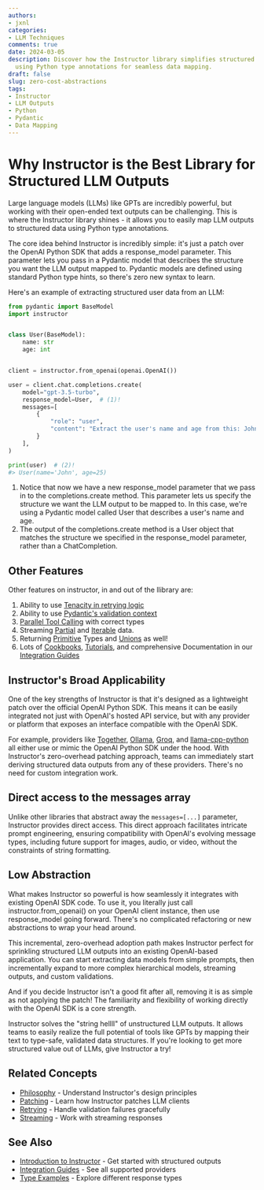 ```yaml
---
authors:
- jxnl
categories:
- LLM Techniques
comments: true
date: 2024-03-05
description: Discover how the Instructor library simplifies structured LLM outputs
  using Python type annotations for seamless data mapping.
draft: false
slug: zero-cost-abstractions
tags:
- Instructor
- LLM Outputs
- Python
- Pydantic
- Data Mapping
---
```


# Why Instructor is the Best Library for Structured LLM Outputs

Large language models (LLMs) like GPTs are incredibly powerful, but working with their open-ended text outputs can be challenging. This is where the Instructor library shines - it allows you to easily map LLM outputs to structured data using Python type annotations.

<!-- more -->

The core idea behind Instructor is incredibly simple: it's just a patch over the OpenAI Python SDK that adds a response_model parameter. This parameter lets you pass in a Pydantic model that describes the structure you want the LLM output mapped to. Pydantic models are defined using standard Python type hints, so there's zero new syntax to learn.

Here's an example of extracting structured user data from an LLM:

```python
from pydantic import BaseModel
import instructor


class User(BaseModel):
    name: str
    age: int


client = instructor.from_openai(openai.OpenAI())

user = client.chat.completions.create(
    model="gpt-3.5-turbo",
    response_model=User,  # (1)!
    messages=[
        {
            "role": "user",
            "content": "Extract the user's name and age from this: John is 25 years old",
        }
    ],
)

print(user)  # (2)!
#> User(name='John', age=25)
```

1. Notice that now we have a new response_model parameter that we pass in to the completions.create method. This parameter lets us specify the structure we want the LLM output to be mapped to. In this case, we're using a Pydantic model called User that describes a user's name and age.
2. The output of the completions.create method is a User object that matches the structure we specified in the response_model parameter, rather than a ChatCompletion.

## Other Features

Other features on instructor, in and out of the llibrary are:

1. Ability to use [Tenacity in retrying logic](../../concepts/retrying.md)
2. Ability to use [Pydantic's validation context](../../concepts/reask_validation.md)
3. [Parallel Tool Calling](../../concepts/parallel.md) with correct types
4. Streaming [Partial](../../concepts/partial.md) and [Iterable](../../concepts/iterable.md) data.
5. Returning [Primitive](../../concepts/types.md) Types and [Unions](../../concepts/unions.md) as well!
6. Lots of [Cookbooks](../../examples/index.md), [Tutorials](../../tutorials/1-introduction.ipynb), and comprehensive Documentation in our [Integration Guides](../../integrations/index.md)

## Instructor's Broad Applicability

One of the key strengths of Instructor is that it's designed as a lightweight patch over the official OpenAI Python SDK. This means it can be easily integrated not just with OpenAI's hosted API service, but with any provider or platform that exposes an interface compatible with the OpenAI SDK.

For example, providers like [Together](../../integrations/together.md), [Ollama](../../integrations/ollama.md), [Groq](../../integrations/groq.md), and [llama-cpp-python](../../integrations/llama-cpp-python.md) all either use or mimic the OpenAI Python SDK under the hood. With Instructor's zero-overhead patching approach, teams can immediately start deriving structured data outputs from any of these providers. There's no need for custom integration work.

## Direct access to the messages array

Unlike other libraries that abstract away the `messages=[...]` parameter, Instructor provides direct access. This direct approach facilitates intricate prompt engineering, ensuring compatibility with OpenAI's evolving message types, including future support for images, audio, or video, without the constraints of string formatting.

## Low Abstraction

What makes Instructor so powerful is how seamlessly it integrates with existing OpenAI SDK code. To use it, you literally just call instructor.from_openai() on your OpenAI client instance, then use response_model going forward. There's no complicated refactoring or new abstractions to wrap your head around.

This incremental, zero-overhead adoption path makes Instructor perfect for sprinkling structured LLM outputs into an existing OpenAI-based application. You can start extracting data models from simple prompts, then incrementally expand to more complex hierarchical models, streaming outputs, and custom validations.

And if you decide Instructor isn't a good fit after all, removing it is as simple as not applying the patch! The familiarity and flexibility of working directly with the OpenAI SDK is a core strength.

Instructor solves the "string hellll" of unstructured LLM outputs. It allows teams to easily realize the full potential of tools like GPTs by mapping their text to type-safe, validated data structures. If you're looking to get more structured value out of LLMs, give Instructor a try!

## Related Concepts

- [Philosophy](../../concepts/philosophy.md) - Understand Instructor's design principles
- [Patching](../../concepts/patching.md) - Learn how Instructor patches LLM clients
- [Retrying](../../concepts/retrying.md) - Handle validation failures gracefully
- [Streaming](../../concepts/partial.md) - Work with streaming responses

## See Also

- [Introduction to Instructor](introduction.md) - Get started with structured outputs
- [Integration Guides](../../integrations/index.md) - See all supported providers
- [Type Examples](../../concepts/types.md) - Explore different response types

